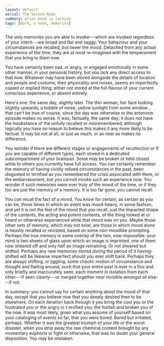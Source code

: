 ```yaml
---
layout: default
serial: The Second Room
summary: prior mood is lacking
tags: [dark, a nook, memories]
---
```


The only memories you are able to invoke---which are invoked regardless of your intent---are broad and flat and saggy. Your behaviour and your circumstances are recalled, but never the mood. Detached from any actual experience of the time, they are at most re-imagined with the temperament that you bring to them now.  

You have certainly been sad, or angry, or engaged emotionally in some other manner, in your personal history, but you lack any direct access to that now.  Whatever may have been stored alongside the details of location and people and costume, their physicality and noises, seems an imperfectly copied or implied thing; either not stored at the full flavour of your current conscious experience, or absent entirely.

Here's one: the same day, slightly later. The thin woman, her face looking slightly upwards, a bubble of noise, yellow sunlight from some window... that can't be true of course, since the day was otherwise or the anteroom episode makes no sense. It was, factually, the same day; it does not have the insubstance of the unfully recalled or misremembered, although logically you have no reason to believe this makes it any more likely to be factual. It may be not at all, or just as much, or as near as makes no difference.

You wonder if there are different stages or engagements of recollection or if you are capable of different types, each stored in a dedicated subcompartment of your brainpan. Some may be broken or held closed while to others you currently have full access.  You can certainly remember the memory of having vividly relived circumstances in the past, been disgusted or terrified as you remembered the crisis associated with them, or the embarrassment, but you cannot invoke such an experience now. You wonder if such memories were ever truly of the mood of the time, or if they too are just the memory of a memory.  It is too far gone, you cannot recall.

You _can_ recall the fact of a mood. You know for certain, as certain as you can be, those times in which an event was mood-heavy, in some fashion, and yet it is not the feel of the mood that you recall, just the impacted shape of the contents, the acting and potent contents, of the thing looked at or heard or otherwise experienced while that mood was on you.  Maybe those other sets of memory, which may not exist, are those in which mood alone is heavily recalled or revisited, based on some non-moodlike prompting. Perhaps the true memory is some overlay of the two, now impossible: your mind is two sheets of glass upon which an image is imprinted, one of them now sheared off and only half an image remaining. Or not sheared but shifted. Perhaps any new memories stored during the period of it having-shifted will be likewise imperfect should you ever shift back. Perhaps they are always shifting, or jiggling, some chaotic motion of circumstance and thought and flailing around, such that your entire past is ever in a flux and only briefly and inaccurately seen, each moment in isolation from each other---if seen clearly---or merged together near invisible amongst all else---if not. 

In summary: you cannot say for certain anything about the mood of that day, except that you believe now that you deeply desired then to be elsewhere.  On each iteration back through it you bring the cool you or the frustrated you or the angry or t errified you; the foolish and broken you of the now. It was most likely, given what you assume of yourself based on your cataloging of events so far, that you were bored. Bored but irritated, perhaps. Whether it was the greatest triumph of your life or the worst disaster, when you strip away the raw chemical content brought by any momentary euphoria or fight or otherwise, that was no doubt your general disposition. You may be mistaken.
